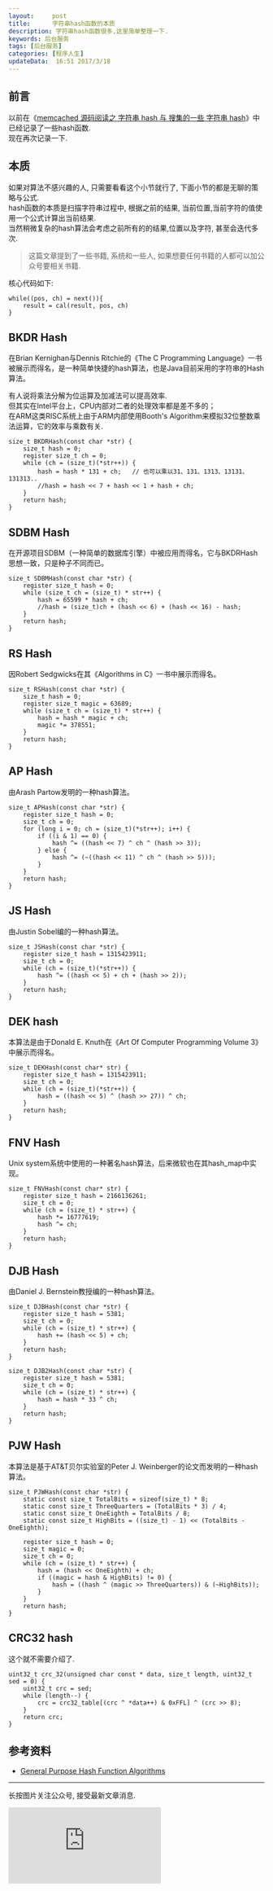 ```yaml
---
layout:     post
title:      字符串hash函数的本质
description: 字符串hash函数很多,这里简单整理一下.
keywords: 后台服务
tags: [后台服务]
categories: [程序人生]
updateData:  16:51 2017/3/18
---
```


## 前言

以前在《[memcached 源码阅读之 字符串 hash 与 搜集的一些 字符串 hash](http://github.tiankonguse.com/blog/2014/11/07/memcached-string-hash.html)》中已经记录了一些hash函数.   
现在再次记录一下.   


## 本质
 

如果对算法不感兴趣的人, 只需要看看这个小节就行了, 下面小节的都是无聊的策略与公式.   
hash函数的本质是扫描字符串过程中, 根据之前的结果, 当前位置,当前字符的值使用一个公式计算出当前结果.   
当然稍微复杂的hash算法会考虑之前所有的的结果,位置以及字符, 甚至会迭代多次.   

>  
> 这篇文章提到了一些书籍, 系统和一些人, 如果想要任何书籍的人都可以加公众号要相关书籍.   
>  


核心代码如下:  


```
while((pos, ch) = next()){
    result = cal(result, pos, ch)
}
```


## BKDR Hash

在Brian Kernighan与Dennis Ritchie的《The C Programming Language》一书被展示而得名，是一种简单快捷的hash算法，也是Java目前采用的字符串的Hash算法。  


有人说将乘法分解为位运算及加减法可以提高效率.    
但其实在Intel平台上，CPU内部对二者的处理效率都是差不多的；    
在ARM这类RISC系统上由于ARM内部使用Booth's Algorithm来模拟32位整数乘法运算，它的效率与乘数有关.  


``` 
size_t BKDRHash(const char *str) {
	size_t hash = 0;
	register size_t ch = 0;
	while (ch = (size_t)(*str++)) {
		hash = hash * 131 + ch;   // 也可以乘以31、131、1313、13131、131313..
        //hash = hash << 7 + hash << 1 + hash + ch;  
	}
	return hash;
}
```


## SDBM Hash

在开源项目SDBM（一种简单的数据库引擎）中被应用而得名，它与BKDRHash思想一致，只是种子不同而已。   

```
size_t SDBMHash(const char *str) {
	register size_t hash = 0;
	while (size_t ch = (size_t) * str++) {
		hash = 65599 * hash + ch;
		//hash = (size_t)ch + (hash << 6) + (hash << 16) - hash;
	}
	return hash;
}
```


## RS Hash

因Robert Sedgwicks在其《Algorithms in C》一书中展示而得名。    


```
size_t RSHash(const char *str) {
	size_t hash = 0;
	register size_t magic = 63689;
	while (size_t ch = (size_t) * str++) {
		hash = hash * magic + ch;
		magic *= 378551;
	}
	return hash;
}
```


## AP Hash

由Arash Partow发明的一种hash算法。    


```
size_t APHash(const char *str) {
	register size_t hash = 0;
	size_t ch = 0;
	for (long i = 0; ch = (size_t)(*str++); i++) {
		if ((i & 1) == 0) {
			hash ^= ((hash << 7) ^ ch ^ (hash >> 3));
		} else {
			hash ^= (~((hash << 11) ^ ch ^ (hash >> 5)));
		}
	}
	return hash;
}
```


## JS Hash


由Justin Sobel编的一种hash算法。  


```
size_t JSHash(const char *str) {
	register size_t hash = 1315423911;
	size_t ch = 0;
	while (ch = (size_t)(*str++)) {
		hash ^= ((hash << 5) + ch + (hash >> 2));
	}
	return hash;
}
```


## DEK hash

本算法是由于Donald E. Knuth在《Art Of Computer Programming Volume 3》中展示而得名。   


```
size_t DEKHash(const char* str) {
	register size_t hash = 1315423911;
	size_t ch = 0;
	while (ch = (size_t)(*str++)) {
		hash = ((hash << 5) ^ (hash >> 27)) ^ ch;
	}
	return hash;
}
```

## FNV Hash

Unix system系统中使用的一种著名hash算法，后来微软也在其hash_map中实现。    

```
size_t FNVHash(const char* str) {
	register size_t hash = 2166136261;
	size_t ch = 0;
	while (ch = (size_t) * str++) {
		hash *= 16777619;
		hash ^= ch;
	}
	return hash;
}
```


## DJB Hash

由Daniel J. Bernstein教授编的一种hash算法。    


```
size_t DJBHash(const char *str) {
	register size_t hash = 5381;
	size_t ch = 0;
	while (ch = (size_t) * str++) {
		hash += (hash << 5) + ch;
	}
	return hash;
}

size_t DJB2Hash(const char *str) {
	register size_t hash = 5381;
	size_t ch = 0;
	while (ch = (size_t) * str++) {
		hash = hash * 33 ^ ch;
	}
	return hash;
}
```

## PJW Hash

本算法是基于AT&T贝尔实验室的Peter J. Weinberger的论文而发明的一种hash算法。  


```
size_t PJWHash(const char *str) {
	static const size_t TotalBits = sizeof(size_t) * 8;
	static const size_t ThreeQuarters = (TotalBits * 3) / 4;
	static const size_t OneEighth = TotalBits / 8;
	static const size_t HighBits = ((size_t) - 1) << (TotalBits - OneEighth);

	register size_t hash = 0;
	size_t magic = 0;
	size_t ch = 0;
	while (ch = (size_t) * str++) {
		hash = (hash << OneEighth) + ch;
		if ((magic = hash & HighBits) != 0) {
			hash = ((hash ^ (magic >> ThreeQuarters)) & (~HighBits));
		}
	}
	return hash;
}
```

## CRC32 hash

这个就不需要介绍了.   

```
uint32_t crc_32(unsigned char const * data, size_t length, uint32_t sed = 0) {
	uint32_t crc = sed;
	while (length--) {
		crc = crc32_table[(crc ^ *data++) & 0xFFL] ^ (crc >> 8);
	}
	return crc;
}
```

## 参考资料


* [General Purpose Hash Function Algorithms](http://www.partow.net/programming/hashfunctions/index.html)  


<hr>

长按图片关注公众号, 接受最新文章消息.  

![](http://tiankonguse.com/lab/cloudLink/baidupan.php?url=/1915453531/4224042967.jpg)

